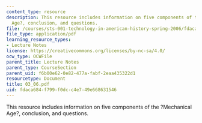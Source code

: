 ```yaml
---
content_type: resource
description: This resource includes information on five components of the ?Mechanical
  Age?, conclusion, and questions.
file: /courses/sts-001-technology-in-american-history-spring-2006/fdaca684f799f0dcc4e749e668631546_03_06.pdf
file_type: application/pdf
learning_resource_types:
- Lecture Notes
license: https://creativecommons.org/licenses/by-nc-sa/4.0/
ocw_type: OCWFile
parent_title: Lecture Notes
parent_type: CourseSection
parent_uid: f6b00e62-0e82-477a-fabf-2eaa435322d1
resourcetype: Document
title: 03_06.pdf
uid: fdaca684-f799-f0dc-c4e7-49e668631546
---
```

This resource includes information on five components of the ?Mechanical Age?, conclusion, and questions.
